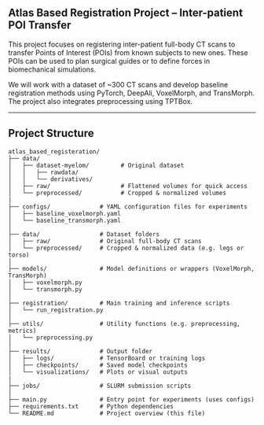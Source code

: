 ## Atlas Based Registration Project – Inter-patient POI Transfer

This project focuses on registering inter-patient full-body CT scans to transfer Points of Interest (POIs) from 
known subjects to new ones. These POIs can be used to plan surgical guides or to define forces in biomechanical simulations.

We will work with a dataset of ~300 CT scans and develop baseline registration methods using PyTorch, DeepAli, VoxelMorph, and TransMorph. The project also integrates preprocessing using TPTBox.

---

## Project Structure

```
atlas_based_registeration/
├── data/
│   ├── dataset-myelom/         # Original dataset
│   │   ├── rawdata/
│   │   └── derivatives/
│   ├── raw/                    # Flattened volumes for quick access
│   └── preprocessed/           # Cropped & normalized volumes
|
├── configs/              # YAML configuration files for experiments
│   ├── baseline_voxelmorph.yaml
│   └── baseline_transmorph.yaml
│
├── data/                 # Dataset folders
│   ├── raw/              # Original full-body CT scans
│   └── preprocessed/     # Cropped & normalized data (e.g. legs or torso)
│
├── models/               # Model definitions or wrappers (VoxelMorph, TransMorph)
│   ├── voxelmorph.py
│   └── transmorph.py
│
├── registration/         # Main training and inference scripts
│   └── run_registration.py
│
├── utils/                # Utility functions (e.g. preprocessing, metrics)
│   └── preprocessing.py
│
├── results/              # Output folder
│   ├── logs/             # TensorBoard or training logs
│   ├── checkpoints/      # Saved model checkpoints
│   └── visualizations/   # Plots or visual outputs
|
├── jobs/                 # SLURM submission scripts
│
├── main.py               # Entry point for experiments (uses configs)
├── requirements.txt      # Python dependencies
└── README.md             # Project overview (this file)
```